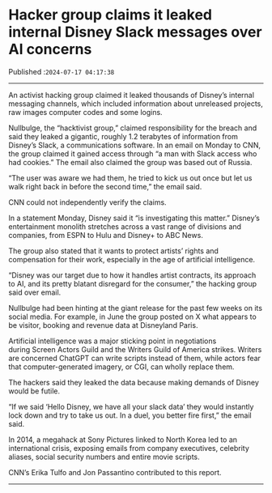 # Hacker group claims it leaked internal Disney Slack messages over AI concerns

Published :`2024-07-17 04:17:38`

---

An activist hacking group claimed it leaked thousands of Disney’s internal messaging channels, which included information about unreleased projects, raw images computer codes and some logins.

Nullbulge, the “hacktivist group,” claimed responsibility for the breach and said they leaked a gigantic, roughly 1.2 terabytes of information from Disney’s Slack, a communications software. In an email on Monday to CNN, the group claimed it gained access through “a man with Slack access who had cookies.” The email also claimed the group was based out of Russia.

“The user was aware we had them, he tried to kick us out once but let us walk right back in before the second time,” the email said.

CNN could not independently verify the claims.

In a statement Monday, Disney said it “is investigating this matter.” Disney’s entertainment monolith stretches across a vast range of divisions and companies, from ESPN to Hulu and Disney+ to ABC News.

The group also stated that it wants to protect artists’ rights and compensation for their work, especially in the age of artificial intelligence.

“Disney was our target due to how it handles artist contracts, its approach to AI, and its pretty blatant disregard for the consumer,” the hacking group said over email.

Nullbulge had been hinting at the giant release for the past few weeks on its social media. For example, in June the group posted on X what appears to be visitor, booking and revenue data at Disneyland Paris.

Artificial intelligence was a major sticking point in negotiations during Screen Actors Guild and the Writers Guild of America strikes. Writers are concerned ChatGPT can write scripts instead of them, while actors fear that computer-generated imagery, or CGI, can wholly replace them.

The hackers said they leaked the data because making demands of Disney would be futile.

“If we said ‘Hello Disney, we have all your slack data’ they would instantly lock down and try to take us out. In a duel, you better fire first,” the email said.

In 2014, a megahack at Sony Pictures linked to North Korea led to an international crisis, exposing emails from company executives, celebrity aliases, social security numbers and entire movie scripts.

CNN’s Erika Tulfo and Jon Passantino contributed to this report.

---

